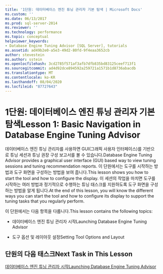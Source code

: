 ```yaml
---
title: '1단원: 데이터베이스 엔진 튜닝 관리자 기본 탐색 | Microsoft Docs'
ms.custom: ''
ms.date: 06/13/2017
ms.prod: sql-server-2014
ms.reviewer: ''
ms.technology: performance
ms.topic: conceptual
helpviewer_keywords:
- Database Engine Tuning Advisor [SQL Server], tutorials
ms.assetid: ad49b2e0-a5e3-49d2-80fd-9f4eaa3652cb
author: stevestein
ms.author: sstein
ms.openlocfilehash: 3cd2785f571af3afb7dfb835bd83125ceef713f1
ms.sourcegitcommit: ad4d92dce894592a259721a1571b1d8736abacdb
ms.translationtype: MT
ms.contentlocale: ko-KR
ms.lasthandoff: 08/04/2020
ms.locfileid: "87727643"
---
```

# <a name="lesson-1-basic-navigation-in-database-engine-tuning-advisor"></a><span data-ttu-id="77ba9-102">1단원: 데이터베이스 엔진 튜닝 관리자 기본 탐색</span><span class="sxs-lookup"><span data-stu-id="77ba9-102">Lesson 1: Basic Navigation in Database Engine Tuning Advisor</span></span>
  <span data-ttu-id="77ba9-103">데이터베이스 엔진 튜닝 관리자를 사용하면 GUI(그래픽 사용자 인터페이스)를 기반으로 튜닝 세션과 튜닝 권장 구성 보고서를 볼 수 있습니다.</span><span class="sxs-lookup"><span data-stu-id="77ba9-103">Database Engine Tuning Advisor provides a graphical user interface (GUI) based way to view tuning sessions and tuning recommendation reports.</span></span> <span data-ttu-id="77ba9-104">이 단원에서는 도구를 시작하는 방법과 도구 화면을 구성하는 방법을 보여 줍니다.</span><span class="sxs-lookup"><span data-stu-id="77ba9-104">This lesson shows you how to start the tool and how to configure the display.</span></span> <span data-ttu-id="77ba9-105">이 세션의 작업을 마치면 도구를 시작하는 여러 방법과 정기적으로 수행하는 튜닝 태스크를 지원하도록 도구 화면을 구성하는 방법을 알게 됩니다.</span><span class="sxs-lookup"><span data-stu-id="77ba9-105">At the end of this lesson, you will know the different ways you can start the tool and how to configure its display to support the tuning tasks that you regularly perform.</span></span>  
  
 <span data-ttu-id="77ba9-106">이 단원에서는 다음 항목을 다룹니다.</span><span class="sxs-lookup"><span data-stu-id="77ba9-106">This lesson contains the following topics:</span></span>  
  
-   <span data-ttu-id="77ba9-107">데이터베이스 엔진 튜닝 관리자 시작</span><span class="sxs-lookup"><span data-stu-id="77ba9-107">Launching Database Engine Tuning Advisor</span></span>  
  
-   <span data-ttu-id="77ba9-108">도구 옵션 및 레이아웃 설정</span><span class="sxs-lookup"><span data-stu-id="77ba9-108">Setting Tool Options and Layout</span></span>  
  
## <a name="next-task-in-this-lesson"></a><span data-ttu-id="77ba9-109">단원의 다음 태스크</span><span class="sxs-lookup"><span data-stu-id="77ba9-109">Next Task in This Lesson</span></span>  
 [<span data-ttu-id="77ba9-110">데이터베이스 엔진 튜닝 관리자 시작</span><span class="sxs-lookup"><span data-stu-id="77ba9-110">Launching Database Engine Tuning Advisor</span></span>](../../relational-databases/performance/database-engine-tuning-advisor.md)  
  
  
